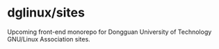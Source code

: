 # dglinux/sites

Upcoming front-end monorepo for Dongguan University of Technology GNU/Linux Association sites.
